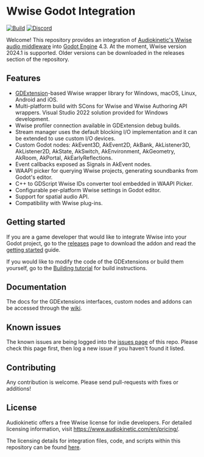 # Wwise Godot Integration
[![Build](https://github.com/alessandrofama/wwise-godot-integration/workflows/Build/badge.svg)](https://github.com/alessandrofama/wwise-godot-integration/actions/workflows/build_all.yml) 
[![Discord](https://img.shields.io/discord/1128222869898416182?label=Discord&logo=discord&logoColor=ffffff&labelColor=5865F2&color=5865F2)](https://discord.gg/6tHrP3gaYf) 

Welcome! This repository provides an integration of [Audiokinetic's Wwise audio middleware](https://www.audiokinetic.com/products/wwise/) into [Godot Engine](https://godotengine.org) 4.3. At the moment, Wwise version 2024.1 is supported. Older versions can be downloaded in the releases section of the repository.

## Features

* [GDExtension](https://docs.godotengine.org/en/stable/tutorials/scripting/gdextension/what_is_gdextension.html)-based Wwise wrapper library for Windows, macOS, Linux, Android and iOS.
* Multi-platform build with SCons for Wwise and Wwise Authoring API wrappers. Visual Studio 2022 solution provided for Windows development.
* Wwise profiler connection available in GDExtension debug builds.
* Stream manager uses the default blocking I/O implementation and it can be extended to use custom I/O devices.
* Custom Godot nodes: AkEvent3D, AkEvent2D, AkBank, AkListener3D, AkListener2D, AkState, AkSwitch, AkEnvironment, AkGeometry, AkRoom, AkPortal, AkEarlyReflections.
* Event callbacks exposed as Signals in AkEvent nodes.
* WAAPI picker for querying Wwise projects, generating soundbanks from Godot's editor.
* C++ to GDScript Wwise IDs converter tool embedded in WAAPI Picker.
* Configurable per-platform Wwise settings in Godot editor.
* Support for spatial audio API.
* Compatibility with Wwise plug-ins.


## Getting started

If you are a game developer that would like to integrate Wwise into your Godot project, go to the [releases](https://github.com/alessandrofama/wwise-godot-integration/releases) page to download the addon and read the [getting started](https://github.com/alessandrofama/wwise-godot-integration/wiki/Getting-Started-(4.0)) guide.

If you would like to modify the code of the GDExtensions or build them yourself, go to the [Building tutorial](https://github.com/alessandrofama/wwise-godot-integration/wiki/Building-the-GDExtension-Library) for build instructions.

## Documentation

The docs for the GDExtensions interfaces, custom nodes and addons can be accessed through the [wiki](https://github.com/alessandrofama/wwise-godot-integration/wiki).

## Known issues

The known issues are being logged into the [issues page](https://github.com/alessandrofama/wwise-godot-integration/issues) of this repo. Please check this page first, then log a new issue if you haven't found it listed.

## Contributing

Any contribution is welcome. Please send pull-requests with fixes or additions!

## License

Audiokinetic offers a free Wwise license for indie developers. For detailed licensing information, visit https://www.audiokinetic.com/en/pricing/. 

The licensing details for integration files, code, and scripts within this repository can be found [here](https://github.com/alessandrofama/wwise-godot-integration/blob/master/LICENSE).
